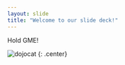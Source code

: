 ```yaml
---
layout: slide
title: "Welcome to our slide deck!"
---
```


Hold GME!

![dojocat](https://octodex.github.com/images/dojocat.jpg)
{: .center}
